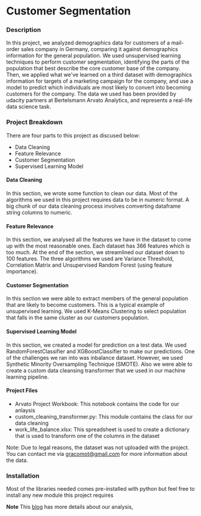 
# Customer Segmentation
### Description
In this project, we analyzed demographics data for customers of a mail-order sales company in Germany, comparing it against demographics information for the general population. We used unsupervised learning techniques to perform customer segmentation, identifying the parts of the population that best describe the core customer base of the company. Then, we applied what we've learned on a third dataset with demographics information for targets of a marketing campaign for the company, and use a model to predict which individuals are most likely to convert into becoming customers for the company. The data we used has been provided by udacity partners at Bertelsmann Arvato Analytics, and represents a real-life data science task.

### Project Breakdown
There are four parts to this project as discused below:
- Data Cleaning
- Feature Relevance
- Customer Segmentation
- Supervised Learning Model

#### Data Cleaning
In this section, we wrote some function to clean our data. Most of the algorithms we used in this project requires data to be in numeric format. A big chunk of our data cleaning process involves comverting dataframe string columns to numeric.

#### Feature Relevance
In this section, we analysed all the features we have in the dataset to come up with the most reasonable ones. Each dataset has 366 features which is too much. At the end of the section, we streamlined our dataset down to 100 features. The three algorithms we used are Variance Threshold, Correlation Matrix and Unsupervised Random Forest (using feature importance).

#### Customer Segmentation
In this section we were able to extract members of the general population that are likely to become customers. This is a typical example of unsupervised learning. We used K-Means Clustering to select population that falls in the same cluster as our customers population.

#### Supervised Learning Model
In this section, we created a model for prediction on a test data. We used RandomForestClassifier and XGBoostClassifier to make our predictions. One of the challenges we ran into was inbalance dataset. However, we used Synthetic Minority Oversampling Technique (SMOTE). Also we were able to create a custom data cleansing transformer that we used in our machine learning pipeline.

#### Project Files
- Arvato Project Workbook: This notebook contains the code for our anlaysis
- custom_cleaning_transformer.py: This module contains the class for our data cleaning
- work_life_balance.xlsx: This spreadsheet is used to create a dictionary that is used to transform one of the columns in the dataset

Note: Due to legal reasons, the dataset  was not uploaded with the project. You can contact me via gracomot@gmail.com for more information about the data.

### Installation
Most of the libraries needed comes pre-installed with python but feel free to install any new module this project requires

**Note** This [blog](https://medium.com/@gracomot_30241/customer-segmentation-a-case-study-of-averto-bertelsmann-903a3edbc44b) has  more details about our analysis, 